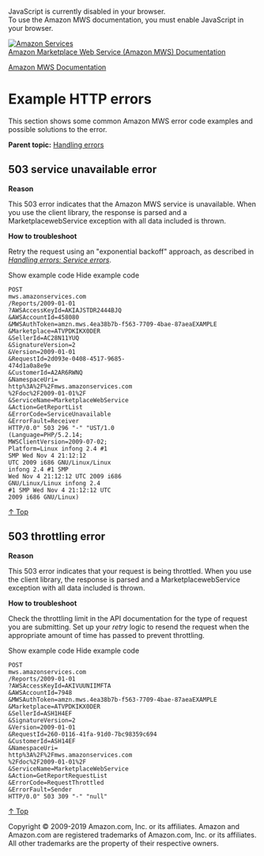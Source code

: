<div id="MWSDX_noscript">

JavaScript is currently disabled in your browser.  
To use the Amazon MWS documentation, you must enable JavaScript in your
browser.

</div>

<div id="MWSDX_divtop">

[![Amazon
Services](https://images-na.ssl-images-amazon.com/images/G/08/mwsportal/fr_FR/amazonservices.gif
"Amazon Services")](http://services.amazon.fr)  
<span id="MWSDX_titlebar">[Amazon Marketplace Web Service (Amazon MWS)
Documentation](https://developer.amazonservices.fr/gp/mws/docs.html)</span>

</div>

<div id="MWSDX_divbottom">

<div id="MWSDX_divleft">

<div id="MWSDX_toc">

</div>

</div>

<div id="MWSDX_divright">

<div id="MWSDX_content">

<span id="MWSDX_breadcrumbs">[Amazon MWS
Documentation](https://developer.amazonservices.fr/gp/mws/docs.html)</span>

<div id="DG_ErrorMessages_Examples" class="nested0">

# Example HTTP errors

<div class="body">

This section shows some common <span class="ph">Amazon MWS</span> error
code examples and possible solutions to the error.

</div>

<div class="related-links">

<div class="familylinks">

<div class="parentlink">

**Parent topic:** [Handling errors](../dev_guide/DG_Errors.md)

</div>

</div>

</div>

<div id="ErrorMessages_Examples_503_error" class="topic nested1">

## 503 service unavailable error

<div class="body">

**Reason**

This 503 error indicates that the Amazon MWS service is unavailable.
When you use the client library, the response is parsed and a
MarketplacewebService exception with all data included is thrown.

**How to troubleshoot**

Retry the request using an "exponential backoff" approach, as described
in [*Handling errors: Service
errors*](../dev_guide/DG_Errors.md#ErrorMessages_Service_errors).

<div class="section">

<span class="ph expander"> <span class="keyword parmname xshow">Show
example code</span> <span class="keyword parmname xhide">Hide example
code</span> </span>

<div class="sectiondiv content">

``` pre codeblock
POST 
mws.amazonservices.com
/Reports/2009-01-01
?AWSAccessKeyId=AKIAJSTDR2444BJQ
&AWSAccountId=458080
&MWSAuthToken=amzn.mws.4ea38b7b-f563-7709-4bae-87aeaEXAMPLE
&Marketplace=ATVPDKIKX0DER
&SellerId=AC28N11YUQ
&SignatureVersion=2
&Version=2009-01-01
&RequestId=2d093e-0408-4517-9685-
474d1a0a8e9e
&CustomerId=A2AR6RWNQ
&NamespaceUri=
http%3A%2F%2Fmws.amazonservices.com
%2Fdoc%2F2009-01-01%2F
&ServiceName=MarketplaceWebService
&Action=GetReportList
&ErrorCode=ServiceUnavailable
&ErrorFault=Receiver 
HTTP/0.0" 503 296 "-" "UST/1.0 
(Language=PHP/5.2.14; 
MWSClientVersion=2009-07-02; 
Platform=Linux infong 2.4 #1 
SMP Wed Nov 4 21:12:12 
UTC 2009 i686 GNU/Linux/Linux 
infong 2.4 #1 SMP 
Wed Nov 4 21:12:12 UTC 2009 i686 
GNU/Linux/Linux infong 2.4 
#1 SMP Wed Nov 4 21:12:12 UTC 
2009 i686 GNU/Linux)
```

[↑
Top](#DG_ErrorMessages_Examples)

</div>

</div>

</div>

</div>

<div id="ErrorMessages_Examples_503_throttling_error" class="topic nested1">

## 503 throttling error

<div class="body">

<div class="section">

**Reason**

This 503 error indicates that your request is being throttled. When you
use the client library, the response is parsed and a
MarketplacewebService exception with all data included is thrown.

**How to troubleshoot**

Check the throttling limit in the API documentation for the type of
request you are submitting. Set up your *retry* logic to resend the
request when the appropriate amount of time has passed to prevent
throttling.

<span class="ph expander"> <span class="keyword parmname xshow">Show
example code</span> <span class="keyword parmname xhide">Hide example
code</span> </span>

<div class="sectiondiv content">

``` pre codeblock
POST 
mws.amazonservices.com
/Reports/2009-01-01
?AWSAccessKeyId=AKIVUUNIIMFTA
&AWSAccountId=7948
&MWSAuthToken=amzn.mws.4ea38b7b-f563-7709-4bae-87aeaEXAMPLE
&Marketplace=ATVPDKIKX0DER
&SellerId=ASH1H4EF
&SignatureVersion=2
&Version=2009-01-01
&RequestId=260-0116-41fa-91d0-7bc98359c694
&CustomerId=ASH14EF
&NamespaceUri=
http%3A%2F%2Fmws.amazonservices.com
%2Fdoc%2F2009-01-01%2F
&ServiceName=MarketplaceWebService
&Action=GetReportRequestList
&ErrorCode=RequestThrottled
&ErrorFault=Sender
HTTP/0.0" 503 309 "-" "null"
```

[↑ Top](#ErrorMessages_Examples_503_throttling_error)

</div>

</div>

</div>

</div>

</div>

<div id="MWSDX_footer">

Copyright © 2009-2019 Amazon.com, Inc. or its affiliates. Amazon and
Amazon.com are registered trademarks of Amazon.com, Inc. or its
affiliates. All other trademarks are the property of their respective
owners.

</div>

</div>

</div>

<div style="clear: both;">

</div>

</div>
